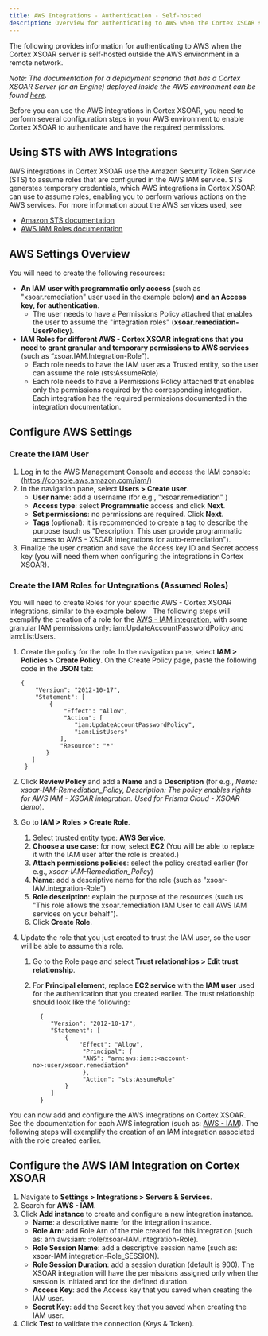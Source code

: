 ```yaml
---
title: AWS Integrations - Authentication - Self-hosted
description: Overview for authenticating to AWS when the Cortex XSOAR server is self-hosted outside the AWS environment in a remote network. 
---
```


The following provides information for authenticating to AWS when the Cortex XSOAR server is self-hosted outside the AWS environment in a remote network.

*Note: The documentation for a deployment scenario that has a Cortex XSOAR Server (or an Engine) deployed inside the AWS environment can be found [here](https://xsoar.pan.dev/docs/reference/articles/aws-integrations---authentication).*
 
Before you can use the AWS integrations in Cortex XSOAR, you need to perform several configuration steps in your AWS environment to enable Cortex XSOAR to authenticate and have the required permissions. 

## Using STS with AWS Integrations
AWS integrations in Cortex XSOAR use the Amazon Security Token Service (STS) to assume roles that are configured in the AWS IAM service. STS generates temporary credentials, which AWS integrations in Cortex XSOAR can use to assume roles, enabling you to perform various actions on the AWS services. For more information about the AWS services used, see
* [Amazon STS documentation](https://docs.aws.amazon.com/STS/latest/APIReference/Welcome.html)
* [AWS IAM Roles documentation](https://docs.aws.amazon.com/IAM/latest/UserGuide/id_roles.html)

## AWS Settings Overview
You will need to create the following resources:
* **An IAM user with programmatic only access** (such as "xsoar.remediation" user used in the example below) **and an Access key, for authentication**. 
   * The user needs to have a Permissions Policy attached that enables the user to assume the "integration roles" (**xsoar.remediation-UserPolicy**).
* **IAM Roles for different AWS - Cortex XSOAR integrations that you need to grant granular and temporary permissions to AWS services** (such as “xsoar.IAM.Integration-Role”).
   * Each role needs to have the IAM user as a Trusted entity, so the user can assume the role (sts:AssumeRole)
   * Each role needs to have a Permissions Policy attached that enables only the permissions required by the corresponding integration. Each integration has the required permissions documented in the integration documentation.
## Configure AWS Settings
### Create the IAM User  
1. Log in to the AWS Management Console and access the IAM console: (https://console.aws.amazon.com/iam/)
2. In the navigation pane, select **Users > Create user**.
   - **User name**: add a username (for e.g., "xsoar.remediation" )
   - **Access type**: select **Programmatic** access and click **Next**.
   - **Set permissions**: no permissions are required. Click **Next**.
   - **Tags** (optional): it is recommended to create a tag to describe the purpose (such us "Description: This user provide programmatic access to AWS - XSOAR integrations for auto-remediation").
3. Finalize the user creation and save the Access key ID and Secret access key (you will need them when configuring the integrations in Cortex XSOAR). 

### Create the IAM Roles for Untegrations (Assumed Roles)
You will need to create Roles for your specific AWS - Cortex XSOAR Integrations, similar to the example below.
 
The following steps will exemplify the creation of a role for the [AWS - IAM integration](https://xsoar.pan.dev/docs/reference/integrations/aws---iam), with some granular IAM permissions only: iam:UpdateAccountPasswordPolicy and iam:ListUsers.
1. Create the policy for the role. In the navigation pane, select **IAM > Policies > Create Policy**. 
On the Create Policy page, paste the following code in the **JSON** tab:

       {
           "Version": "2012-10-17",
           "Statement": [
               {
                   "Effect": "Allow",
                   "Action": [
                      "iam:UpdateAccountPasswordPolicy",
                      "iam:ListUsers"
                  ],
                  "Resource": "*"
              }
          ]
        }

1. Click **Review Policy** and add a **Name** and a **Description** (for e.g., *Name: xsoar-IAM-Remediation_Policy, Description: The policy enables rights for AWS IAM - XSOAR integration. Used for Prisma Cloud - XSOAR demo*).
1. Go to **IAM > Roles > Create Role**.
   1. Select trusted entity type: **AWS Service**.
   1. **Choose a use case**: for now, select **EC2** (You will be able to replace it with the IAM user after the role is created.)
   1. **Attach permissions policies**: select the policy created earlier (for e.g., *xsoar-IAM-Remediation_Policy*)
   1. **Name**: add a descriptive name for the role (such as "xsoar-IAM.integration-Role")
   1. **Role description**: explain the purpose of the resources (such us "This role allows the xsoar.remediation IAM User to call AWS IAM services on your behalf").
   1. Click **Create Role**.
1. Update the role that you just created to trust the IAM user, so the user will be able to assume this role.
   1. Go to the Role page and select **Trust relationships > Edit trust relationship**. 
   1. For **Principal element**, replace **EC2 service** with the **IAM user** used for the authentication that you created earlier. The trust relationship should look like the following: 

            {
               "Version": "2012-10-17",
               "Statement": [
                   {
                       "Effect": "Allow",
                        "Principal": {
                        "AWS": "arn:aws:iam::<account-no>:user/xsoar.remediation"
                        },
                        "Action": "sts:AssumeRole"
                   }
               ]
            }   
   
You can now add and configure the AWS integrations on Cortex XSOAR. See the documentation for each AWS integration (such as: [AWS - IAM](https://xsoar.pan.dev/docs/reference/integrations/aws---iam)). 
The following steps will exemplify the creation of an IAM integration associated with the role created earlier. 

## Configure the AWS IAM Integration on Cortex XSOAR   
1. Navigate to **Settings > Integrations > Servers & Services**.
1. Search for **AWS - IAM**.
1. Click **Add instance** to create and configure a new integration instance.
   * **Name**: a descriptive name for the integration instance.
   * **Role Arn**: add Role Arn of the role created for this integration (such as: arn:aws:iam::<account-no>:role/xsoar-IAM.integration-Role).
   * **Role Session Name**: add a descriptive session name (such as: xsoar-IAM.integration-Role_SESSION).
   * **Role Session Duration**: add a session duration (default is 900). The XSOAR integration will have the permissions assigned only when the session is initiated and for the defined duration. 
   * **Access Key**: add the Access key that you saved when creating the IAM user.
   * **Secret Key**: add the Secret key that you saved when creating the IAM user.
1. Click **Test** to validate the connection (Keys & Token).
